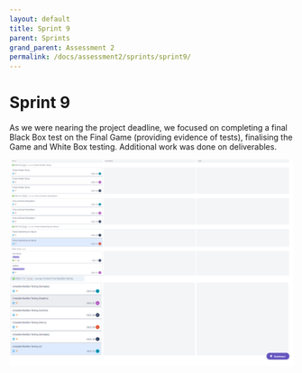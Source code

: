 ```yaml
---
layout: default
title: Sprint 9
parent: Sprints
grand_parent: Assessment 2
permalink: /docs/assessment2/sprints/sprint9/
---
```


# Sprint 9

As we were nearing the project deadline, we focused on completing a final Black Box test on the Final Game (providing evidence of tests), finalising the Game and White Box testing.
Additional work was done on deliverables. 

![Sprint 9](/docs/assets/assessment2/static/sprints/Sprint9.png "Sprint 9")